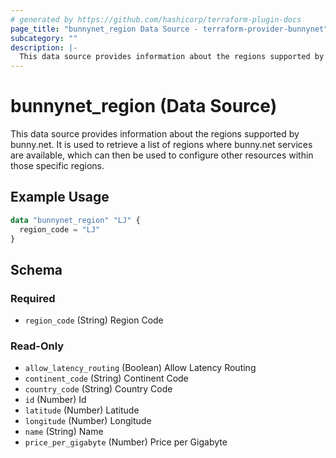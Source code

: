 ```yaml
---
# generated by https://github.com/hashicorp/terraform-plugin-docs
page_title: "bunnynet_region Data Source - terraform-provider-bunnynet"
subcategory: ""
description: |-
  This data source provides information about the regions supported by bunny.net. It is used to retrieve a list of regions where bunny.net services are available, which can then be used to configure other resources within those specific regions.
---
```


# bunnynet_region (Data Source)

This data source provides information about the regions supported by bunny.net. It is used to retrieve a list of regions where bunny.net services are available, which can then be used to configure other resources within those specific regions.

## Example Usage

```terraform
data "bunnynet_region" "LJ" {
  region_code = "LJ"
}
```

<!-- schema generated by tfplugindocs -->
## Schema

### Required

- `region_code` (String) Region Code

### Read-Only

- `allow_latency_routing` (Boolean) Allow Latency Routing
- `continent_code` (String) Continent Code
- `country_code` (String) Country Code
- `id` (Number) Id
- `latitude` (Number) Latitude
- `longitude` (Number) Longitude
- `name` (String) Name
- `price_per_gigabyte` (Number) Price per Gigabyte
